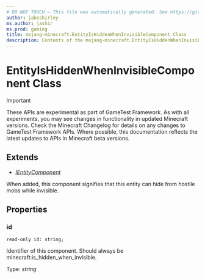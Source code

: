 ```yaml
---
# DO NOT TOUCH — This file was automatically generated. See https://github.com/Mojang/MinecraftScriptingApiDocsGenerator to modify descriptions, examples, etc.
author: jakeshirley
ms.author: jashir
ms.prod: gaming
title: mojang-minecraft.EntityIsHiddenWhenInvisibleComponent Class
description: Contents of the mojang-minecraft.EntityIsHiddenWhenInvisibleComponent class.
---
```

# EntityIsHiddenWhenInvisibleComponent Class
>[!IMPORTANT]
>These APIs are experimental as part of GameTest Framework. As with all experiments, you may see changes in functionality in updated Minecraft versions. Check the Minecraft Changelog for details on any changes to GameTest Framework APIs. Where possible, this documentation reflects the latest updates to APIs in Minecraft beta versions.

## Extends
- [*IEntityComponent*](IEntityComponent.md)

When added, this component signifies that this entity can hide from hostile mobs while invisible.

## Properties
### **id**
`read-only id: string;`

Identifier of this component. Should always be minecraft:is_hidden_when_invisible.

Type: *string*

